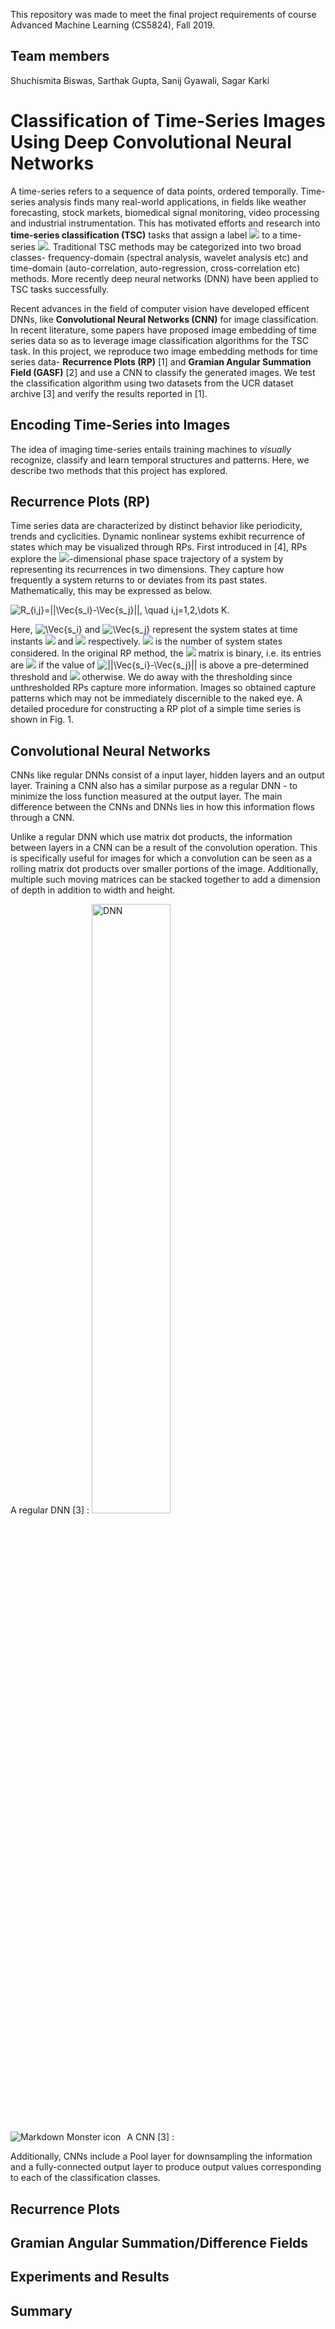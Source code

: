 This repository was made to meet the final project requirements of course Advanced Machine Learning (CS5824), Fall 2019.

## Team members
Shuchismita Biswas, Sarthak Gupta, Sanij Gyawali, Sagar Karki

# Classification of Time-Series Images Using Deep Convolutional Neural Networks
A time-series refers to a sequence of data points, ordered temporally. Time-series analysis finds many real-world applications, in fields like weather forecasting, stock markets, biomedical signal monitoring, video processing and industrial instrumentation. This has motivated efforts and research into **time-series classification (TSC)** tasks that assign a label <img src="https://latex.codecogs.com/svg.latex?\Large&space;y_n}"/> to a time-series <img src="https://latex.codecogs.com/svg.latex?\Large&space;x_n}"/>. Traditional TSC methods may be categorized into two broad classes- frequency-domain (spectral analysis, wavelet analysis etc) and time-domain (auto-correlation, auto-regression, cross-correlation etc) methods. More recently deep neural networks (DNN) have been applied to TSC tasks successfully. 

Recent advances in the field of computer vision have developed efficent DNNs, like **Convolutional Neural Networks (CNN)** for image classification. In recent literature, some papers have proposed image embedding of time series data so as to leverage image classification algorithms for the TSC task. In this project, we reproduce two image embedding methods for time series data- **Recurrence Plots (RP)** [1] and **Gramian Angular Summation Field (GASF)** [2] and use a CNN to classify the generated images. We test the classification algorithm using two datasets from the UCR dataset archive [3] and verify the results reported in [1].

## Encoding Time-Series into Images
The idea of imaging time-series entails training machines to *visually* recognize, classify and learn temporal structures and patterns. Here, we describe two methods that this project has explored. 

## Recurrence Plots (RP)
Time series data are characterized by distinct behavior like periodicity, trends and cyclicities. Dynamic nonlinear systems exhibit recurrence of states which may be visualized through RPs. First introduced in [4], RPs explore the <img src="https://latex.codecogs.com/svg.latex?\Large&space;m}"/>-dimensional phase space trajectory of a system by representing its recurrences in two dimensions. They capture how frequently a system returns to or deviates from its past states. Mathematically, this may be expressed as below.

<img src="https://tex.s2cms.ru/svg/R_%7Bi%2Cj%7D%3D%7C%7C%5CVec%7Bs_i%7D-%5CVec%7Bs_j%7D%7C%7C%2C%20%5Cquad%20i%2Cj%3D1%2C2%2C%5Cdots%20K." alt="R_{i,j}=||\Vec{s_i}-\Vec{s_j}||, \quad i,j=1,2,\dots K." />

Here, <img src="https://tex.s2cms.ru/svg/%5CVec%7Bs_i%7D" alt="\Vec{s_i}" /> and <img src="https://tex.s2cms.ru/svg/%5CVec%7Bs_j%7D" alt="\Vec{s_j}" /> represent the system states at time instants <img src="https://latex.codecogs.com/svg.latex?\Large&space;i}"/> and <img src="https://latex.codecogs.com/svg.latex?\Large&space;j}"/> respectively. <img src="https://latex.codecogs.com/svg.latex?\Large&space;K}"/> is the number of system states considered. In the original RP method, the <img src="https://latex.codecogs.com/svg.latex?\Large&space;R}"/> matrix is binary, i.e. its entries are <img src="https://latex.codecogs.com/svg.latex?\Large&space;1}"/> if the value of <img src="https://tex.s2cms.ru/svg/%7C%7C%5CVec%7Bs_i%7D-%5CVec%7Bs_j%7D%7C%7C" alt="||\Vec{s_i}-\Vec{s_j}||" /> is above a pre-determined threshold and <img src="https://latex.codecogs.com/svg.latex?\Large&space;0}"/> otherwise. We do away with the thresholding since unthresholded RPs capture more information. Images so obtained capture patterns which may not be immediately discernible to the naked eye. A detailed procedure for constructing a RP plot of a simple time series is shown in Fig. 1.

## Convolutional Neural Networks
CNNs like regular DNNs consist of a input layer, hidden layers and an output layer. Training a CNN also has a similar purpose as a regular DNN - to minimize the loss function measured at the output layer. The main difference between the CNNs and DNNs lies in how this information flows through a CNN.

Unlike a regular DNN which use matrix dot products, the information between layers in a CNN can be a result of the convolution operation. This is specifically useful for images for which a convolution can be seen as a rolling matrix dot products over smaller portions of the image. Additionally, multiple such moving matrices can be stacked together to add a dimension of depth in addition to width and height.

A regular DNN [3] :
<img src="http://cs231n.github.io/assets/nn1/neural_net2.jpeg" width="50%"
     alt="DNN"
     title="Example of a DNN" />

A CNN [3] :
<img src="http://cs231n.github.io/assets/cnn/cnn.jpeg"
     alt="Markdown Monster icon"
     style="float: left; margin-right: 10px;" />

Additionally, CNNs include a Pool layer for downsampling the information and a fully-connected output layer to produce output values corresponding to each of the  classification classes.
## Recurrence Plots
## Gramian Angular Summation/Difference Fields
## Experiments and Results
## Summary

